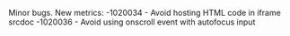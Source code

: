 Minor bugs.
New metrics:
-1020034 - Avoid hosting HTML code in iframe srcdoc
-1020036 - Avoid using onscroll event with autofocus input